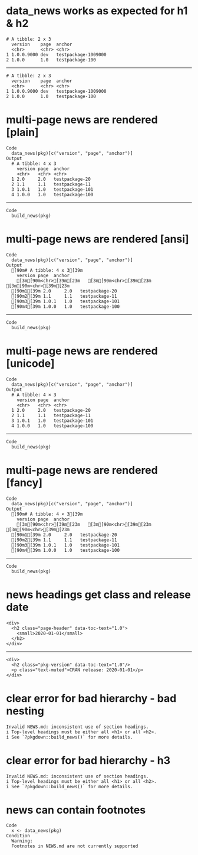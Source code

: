 # data_news works as expected for h1 & h2

    # A tibble: 2 x 3
      version    page  anchor             
      <chr>      <chr> <chr>              
    1 1.0.0.9000 dev   testpackage-1009000
    2 1.0.0      1.0   testpackage-100    

---

    # A tibble: 2 x 3
      version    page  anchor             
      <chr>      <chr> <chr>              
    1 1.0.0.9000 dev   testpackage-1009000
    2 1.0.0      1.0   testpackage-100    

# multi-page news are rendered [plain]

    Code
      data_news(pkg)[c("version", "page", "anchor")]
    Output
      # A tibble: 4 x 3
        version page  anchor         
        <chr>   <chr> <chr>          
      1 2.0     2.0   testpackage-20 
      2 1.1     1.1   testpackage-11 
      3 1.0.1   1.0   testpackage-101
      4 1.0.0   1.0   testpackage-100

---

    Code
      build_news(pkg)

# multi-page news are rendered [ansi]

    Code
      data_news(pkg)[c("version", "page", "anchor")]
    Output
      [90m# A tibble: 4 x 3[39m
        version page  anchor         
        [3m[90m<chr>[39m[23m   [3m[90m<chr>[39m[23m [3m[90m<chr>[39m[23m          
      [90m1[39m 2.0     2.0   testpackage-20 
      [90m2[39m 1.1     1.1   testpackage-11 
      [90m3[39m 1.0.1   1.0   testpackage-101
      [90m4[39m 1.0.0   1.0   testpackage-100

---

    Code
      build_news(pkg)

# multi-page news are rendered [unicode]

    Code
      data_news(pkg)[c("version", "page", "anchor")]
    Output
      # A tibble: 4 × 3
        version page  anchor         
        <chr>   <chr> <chr>          
      1 2.0     2.0   testpackage-20 
      2 1.1     1.1   testpackage-11 
      3 1.0.1   1.0   testpackage-101
      4 1.0.0   1.0   testpackage-100

---

    Code
      build_news(pkg)

# multi-page news are rendered [fancy]

    Code
      data_news(pkg)[c("version", "page", "anchor")]
    Output
      [90m# A tibble: 4 × 3[39m
        version page  anchor         
        [3m[90m<chr>[39m[23m   [3m[90m<chr>[39m[23m [3m[90m<chr>[39m[23m          
      [90m1[39m 2.0     2.0   testpackage-20 
      [90m2[39m 1.1     1.1   testpackage-11 
      [90m3[39m 1.0.1   1.0   testpackage-101
      [90m4[39m 1.0.0   1.0   testpackage-100

---

    Code
      build_news(pkg)

# news headings get class and release date

    <div>
      <h2 class="page-header" data-toc-text="1.0">
        <small>2020-01-01</small>
      </h2>
    </div>

---

    <div>
      <h2 class="pkg-version" data-toc-text="1.0"/>
      <p class="text-muted">CRAN release: 2020-01-01</p>
    </div>

# clear error for bad hierarchy - bad nesting

    Invalid NEWS.md: inconsistent use of section headings.
    i Top-level headings must be either all <h1> or all <h2>.
    i See `?pkgdown::build_news()` for more details.

# clear error for bad hierarchy - h3

    Invalid NEWS.md: inconsistent use of section headings.
    i Top-level headings must be either all <h1> or all <h2>.
    i See `?pkgdown::build_news()` for more details.

# news can contain footnotes

    Code
      x <- data_news(pkg)
    Condition
      Warning:
      Footnotes in NEWS.md are not currently supported


